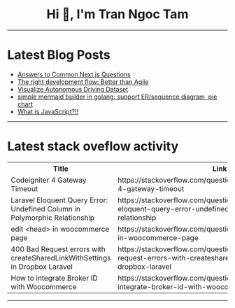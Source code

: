 <h1 align="center">Hi 👋, I'm Tran Ngoc Tam</h1>

---

# Latest Blog Posts 
<!-- BLOG-POST-LIST:START -->
- [Answers to Common Next.js Questions](https://dev.to/perssondennis/answers-to-common-nextjs-questions-1oki)
- [The right development flow: Better than Agile](https://dev.to/henriqueleite42/the-right-development-flow-better-than-agile-871)
- [Visualize Autonomous Driving Dataset](https://dev.to/rerunio/visualize-autonomous-driving-dataset-h84)
- [simple mermaid builder in golang: support ER/sequence diagram, pie chart](https://dev.to/nchika/simple-mermaid-builder-in-golang-support-ersequence-diagram-pie-chart-4109)
- [What is JavaScript?!!](https://dev.to/smileycode/what-is-javascript-4mac)
<!-- BLOG-POST-LIST:END -->

---

# Latest stack oveflow activity
<table>
  <tr><th>Title</th><th>Link</th></tr>
  <!-- STACKOVERFLOW:START --><tr><td>Codeigniter 4 Gateway Timeout</td><td>https://stackoverflow.com/questions/78432442/codeigniter-4-gateway-timeout</td></tr><tr><td>Laravel Eloquent Query Error: Undefined Column in Polymorphic Relationship</td><td>https://stackoverflow.com/questions/78432432/laravel-eloquent-query-error-undefined-column-in-polymorphic-relationship</td></tr><tr><td>edit &lt;head&gt; in woocommerce page</td><td>https://stackoverflow.com/questions/78432350/edit-head-in-woocommerce-page</td></tr><tr><td>400 Bad Request errors with createSharedLinkWithSettings in Dropbox Laravel</td><td>https://stackoverflow.com/questions/78432344/400-bad-request-errors-with-createsharedlinkwithsettings-in-dropbox-laravel</td></tr><tr><td>How to integrate Broker ID with Woocommerce</td><td>https://stackoverflow.com/questions/78432298/how-to-integrate-broker-id-with-woocommerce</td></tr><!-- STACKOVERFLOW:END -->
</table>

---


